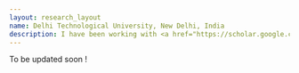 ```yaml
---
layout: research_layout
name: Delhi Technological University, New Delhi, India
description: I have been working with <a href="https://scholar.google.co.in/citations?user=7pew59gAAAAJ&hl=en">Dr. Neeta Pandey</a> at DTU, one of India's best engineering institutes to improve the performance and functionality of notch filters and all pass filters by implementing Operational Transresistance Amplifiers (OTRA's) as the basic amplifier block. 
---
```


To be updated soon !